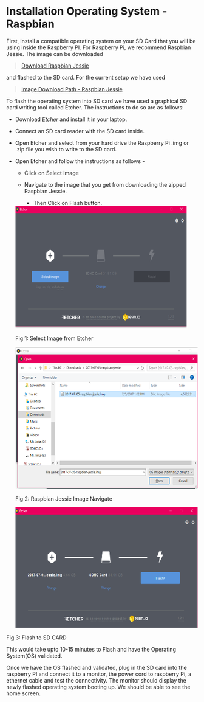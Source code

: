 # **Installation Operating System - Raspbian**

First, install a compatible operating system on your SD Card that you will be using inside the Raspberry PI. For Raspberry Pi, we recommend Raspbian Jessie. The image can be downloaded  
>[Download Raspbian Jessie](http://downloads.raspberrypi.org/raspbian/images/)

and flashed to the SD card. For the current setup we have used
>[Image Download Path - Raspbian Jessie](http://downloads.raspberrypi.org/raspbian/images/raspbian-2017-07-05/)

To flash the operating system into SD card we have used a graphical SD
card writing tool called Etcher. The instructions to do so are as
follows:

-   Download [*Etcher*](https://etcher.io/) and install it in
    your laptop.

-   Connect an SD card reader with the SD card inside.

-   Open Etcher and select from your hard drive the Raspberry Pi .img or
    .zip file you wish to write to the SD card.

-   Open Etcher and follow the instructions as follows -

    -   Click on Select Image

    -   Navigate to the image that you get from downloading the zipped
        Raspbian Jessie.

        -   Then Click on Flash button.

    <img src="./media/image1.png" width="451" height="322" />

      Fig 1: Select Image from Etcher

     <img src="./media/image2.png" width="548" height="374" />

     Fig 2: Raspbian Jessie Image Navigate

     <img src="./media/image3.png" width="543" height="317" />

 Fig 3: Flash to SD CARD

This would take upto 10-15 minutes to Flash and have the Operating System(OS) validated.

Once we have the OS flashed and validated, plug in the SD card into the raspberry PI and connect it to a monitor, the power cord to raspberry Pi, a ethernet cable and test the connectivity. The monitor should display the newly flashed operating system booting up.
We should be able to see the home screen.
